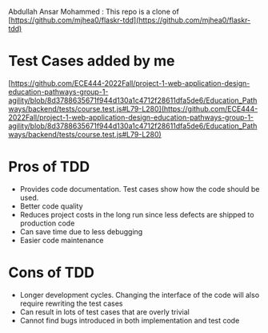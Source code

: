 Abdullah Ansar Mohammed : This repo is a clone of [https://github.com/mjhea0/flaskr-tdd](https://github.com/mjhea0/flaskr-tdd)


# Test Cases added by me #

[https://github.com/ECE444-2022Fall/project-1-web-application-design-education-pathways-group-1-agility/blob/8d3788635671f944d130a1c4712f28611dfa5de6/Education_Pathways/backend/tests/course.test.js#L79-L280](https://github.com/ECE444-2022Fall/project-1-web-application-design-education-pathways-group-1-agility/blob/8d3788635671f944d130a1c4712f28611dfa5de6/Education_Pathways/backend/tests/course.test.js#L79-L280)

# Pros of TDD #

* Provides code documentation. Test cases show how the code should be used. 
* Better code quality 
* Reduces project costs in the long run since less defects are shipped to production code
* Can save time due to less debugging
* Easier code maintenance

# Cons of TDD #

* Longer development cycles. Changing the interface of the code will also require rewriting the test cases
* Can result in lots of test cases that are overly trivial
* Cannot find bugs introduced in both implementation and test code 